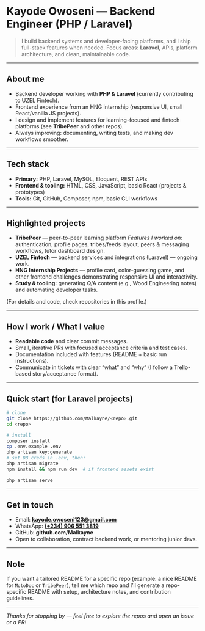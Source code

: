 # Kayode Owoseni — Backend Engineer (PHP / Laravel)

> I build backend systems and developer-facing platforms, and I ship full-stack features when needed.
> Focus areas: **Laravel**, APIs, platform architecture, and clean, maintainable code.

---

## About me

* Backend developer working with **PHP & Laravel** (currently contributing to UZEL Fintech).
* Frontend experience from an HNG internship (responsive UI, small React/vanilla JS projects).
* I design and implement features for learning-focused and fintech platforms (see **TribePeer** and other repos).
* Always improving: documenting, writing tests, and making dev workflows smoother.

---

## Tech stack

* **Primary:** PHP, Laravel, MySQL, Eloquent, REST APIs
* **Frontend & tooling:** HTML, CSS, JavaScript, basic React (projects & prototypes)
* **Tools:** Git, GitHub, Composer, npm, basic CLI workflows

---

## Highlighted projects

* **TribePeer** — peer-to-peer learning platform
  *Features I worked on:* authentication, profile pages, tribes/feeds layout, peers & messaging workflows, tutor dashboard design.
* **UZEL Fintech** — backend services and integrations (Laravel) — ongoing work.
* **HNG Internship Projects** — profile card, color-guessing game, and other frontend challenges demonstrating responsive UI and interactivity.
* **Study & tooling:** generating Q/A content (e.g., Wood Engineering notes) and automating developer tasks.

(For details and code, check repositories in this profile.)

---

## How I work / What I value

* **Readable code** and clear commit messages.
* Small, iterative PRs with focused acceptance criteria and test cases.
* Documentation included with features (README + basic run instructions).
* Communicate in tickets with clear “what” and “why” (I follow a Trello-based story/acceptance format).

---

## Quick start (for Laravel projects)

```bash
# clone
git clone https://github.com/Malkayne/<repo>.git
cd <repo>

# install
composer install
cp .env.example .env
php artisan key:generate
# set DB creds in .env, then:
php artisan migrate
npm install && npm run dev  # if frontend assets exist

php artisan serve
```

---

## Get in touch

* Email: **[kayode.owoseni123@gmail.com](mailto:kayode.owoseni123@gmail.com)**
* WhatsApp: **[(+234) 906 551 3819](https://wa.me/2349065513819)**
* GitHub: **github.com/Malkayne**
* Open to collaboration, contract backend work, or mentoring junior devs.

---

## Note

If you want a tailored README for a specific repo (example: a nice README for `MotoDoc` or `TribePeer`), tell me which repo and I’ll generate a repo-specific README with setup, architecture notes, and contribution guidelines.

---

*Thanks for stopping by — feel free to explore the repos and open an issue or a PR!*
